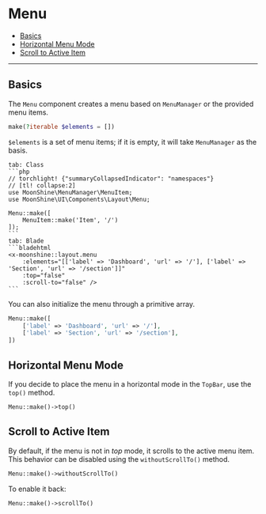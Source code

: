 # Menu

- [Basics](#basics)
- [Horizontal Menu Mode](#top)
- [Scroll to Active Item](#scroll-to)

---

<a name="basics"></a>
## Basics

The `Menu` component creates a menu based on `MenuManager` or the provided menu items.

```php
make(?iterable $elements = [])
```

`$elements` is a set of menu items; if it is empty, it will take `MenuManager` as the basis.

~~~tabs
tab: Class
```php
// torchlight! {"summaryCollapsedIndicator": "namespaces"}
// [tl! collapse:2]
use MoonShine\MenuManager\MenuItem;
use MoonShine\UI\Components\Layout\Menu;

Menu::make([
    MenuItem::make('Item', '/')
]);
```
tab: Blade
```bladehtml
<x-moonshine::layout.menu
    :elements="[['label' => 'Dashboard', 'url' => '/'], ['label' => 'Section', 'url' => '/section']]"
    :top="false"
    :scroll-to="false" />
```
~~~

You can also initialize the menu through a primitive array.

```php
Menu::make([
    ['label' => 'Dashboard', 'url' => '/'],
    ['label' => 'Section', 'url' => '/section'],
])
```

<a name="top"></a>
## Horizontal Menu Mode

If you decide to place the menu in a horizontal mode in the `TopBar`, use the `top()` method.

```php
Menu::make()->top()
```

<a name="scroll-to"></a>
## Scroll to Active Item

By default, if the menu is not in *top* mode, it scrolls to the active menu item.
This behavior can be disabled using the `withoutScrollTo()` method.

```php
Menu::make()->withoutScrollTo()
```

To enable it back:

```php
Menu::make()->scrollTo()
```
